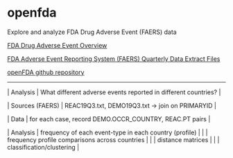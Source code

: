 # openfda

Explore and analyze FDA Drug Adverse Event (FAERS) data

[FDA Drug Adverse Event Overview](https://open.fda.gov/apis/drug/event/)

[FDA Adverse Event Reporting System (FAERS) Quarterly Data Extract Files](https://fis.fda.gov/extensions/FPD-QDE-FAERS/FPD-QDE-FAERS.html)

[openFDA github repository](https://github.com/FDA/openfda/)

------------------------------------------------------------------------------------------

| Analysis | What different adverse events reported in different countries? |

| Sources (FAERS) | REAC19Q3.txt, DEMO19Q3.txt -> join on PRIMARYID |

| Data	   | for each case, record DEMO.OCCR_COUNTRY, REAC.PT pairs |

| Analysis | frequency of each event-type in each country (profile) |
|	   | frequency profile comparisons across countries |
|	   | distance matrices |
|	   | classification/clustering |

